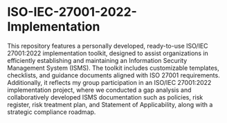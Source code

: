 # ISO-IEC-27001-2022-Implementation
This repository features a personally developed, ready-to-use ISO/IEC 27001:2022 implementation toolkit, designed to assist organizations in efficiently establishing and maintaining an Information Security Management System (ISMS). The toolkit includes customizable templates, checklists, and guidance documents aligned with ISO 27001 requirements. Additionally, it reflects my group participation in an ISO/IEC 27001:2022 implementation project, where we conducted a gap analysis and collaboratively developed ISMS documentation such as policies, risk register, risk treatment plan, and Statement of Applicability, along with a strategic compliance roadmap.
